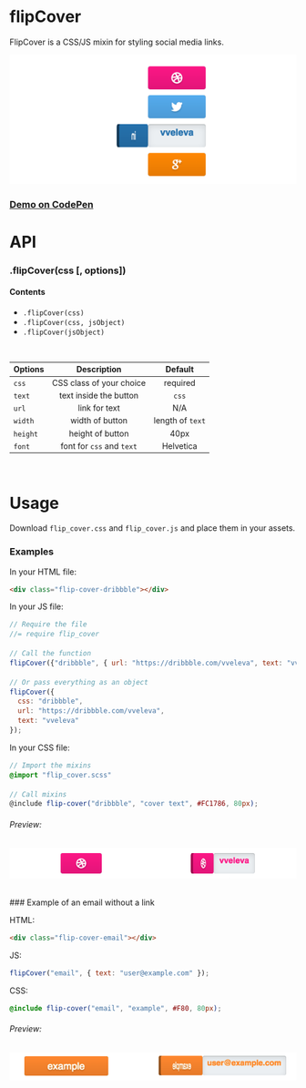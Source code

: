 # flipCover

FlipCover is a CSS/JS mixin for styling social media links.

![all_buttons][all_buttons]

### [Demo on CodePen](http://codepen.io/vveleva/pen/Areng)


# API


### .flipCover(css [, options])

#### Contents
- `.flipCover(css)`
- `.flipCover(css, jsObject)`
- `.flipCover(jsObject)`

<br>

| Options       | Description              | Default         |
| ------------- |:------------------------:|:---------------:|
| `css`         | CSS class of your choice | required        |
| `text`        | text inside the button   | `css`           |
| `url`         | link for text            | N/A             |
| `width`       | width of button          | length of `text`|
| `height`      | height of button         | 40px            |
| `font`        | font for `css` and `text`| Helvetica       |

<br>

# Usage

Download `flip_cover.css` and `flip_cover.js` and place them in your assets.


### Examples

In your HTML file:

```html
<div class="flip-cover-dribbble"></div>
```

In your JS file:

```js
// Require the file
//= require flip_cover

// Call the function
flipCover({"dribbble", { url: "https://dribbble.com/vveleva", text: "vveleva" });

// Or pass everything as an object
flipCover({
  css: "dribbble",
  url: "https://dribbble.com/vveleva",
  text: "vveleva"
});
```

In your CSS file:

```scss
// Import the mixins
@import "flip_cover.scss"

// Call mixins
@include flip-cover("dribbble", "cover text", #FC1786, 80px);
```
###### Preview:

![dribbble][dribbble]

<br>
### Example of an email without a link

HTML:
```html
<div class="flip-cover-email"></div>
```

JS:
```js
flipCover("email", { text: "user@example.com" });
```

CSS:
```scss
@include flip-cover("email", "example", #F80, 80px);
```
###### Preview:

![email][email]


[all_buttons]: ./screenshots/all_buttons.png
[dribbble]: ./screenshots/dribbble.png
[email]: ./screenshots/email.png
